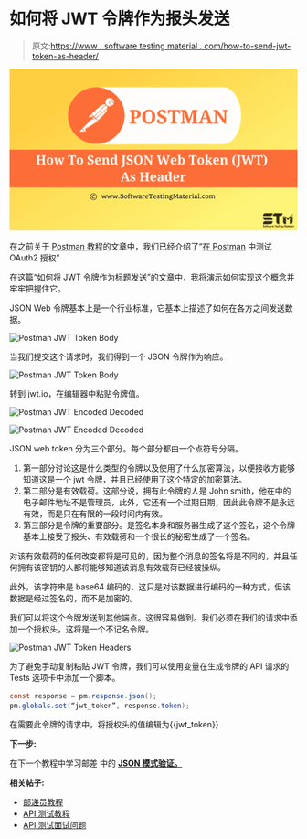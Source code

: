 # 如何将 JWT 令牌作为报头发送

> 原文:[https://www . software testing material . com/how-to-send-jwt-token-as-header/](https://www.softwaretestingmaterial.com/how-to-send-jwt-token-as-header/)

![How To Send JSON Web Token As Header](img/abd860f615d7cbde31f59329c02c1d36.png)

在之前关于 [Postman 教程](https://www.softwaretestingmaterial.com/postman-tutorial/)的文章中，我们已经介绍了“[在 Postman](https://www.softwaretestingmaterial.com/testing-oauth2-authorization-in-postman/) 中测试 OAuth2 授权”

在这篇“如何将 JWT 令牌作为标题发送”的文章中，我将演示如何实现这个概念并牢牢把握住它。

JSON Web 令牌基本上是一个行业标准，它基本上描述了如何在各方之间发送数据。

![Postman JWT Token Body](img/94780150cd38965c385b1e98dc2429ab.png)

当我们提交这个请求时，我们得到一个 JSON 令牌作为响应。

![Postman JWT Token Body](img/9258184e057e645071dc1f7c50e759ca.png)

转到 jwt.io，在编辑器中粘贴令牌值。

![Postman JWT Encoded Decoded](img/e80b002353da1307150237d30de897c4.png)

![Postman JWT Encoded Decoded](img/9f0cba88859a1eb2f7671849541c1537.png)

JSON web token 分为三个部分。每个部分都由一个点符号分隔。

1.  第一部分讨论这是什么类型的令牌以及使用了什么加密算法，以便接收方能够知道这是一个 jwt 令牌，并且已经使用了这个特定的加密算法。
2.  第二部分是有效载荷。这部分说，拥有此令牌的人是 John smith，他在中的电子邮件地址不是管理员，此外，它还有一个过期日期，因此此令牌不是永远有效，而是只在有限的一段时间内有效。
3.  第三部分是令牌的重要部分。是签名本身和服务器生成了这个签名，这个令牌基本上接受了报头、有效载荷和一个很长的秘密生成了一个签名。

对该有效载荷的任何改变都将是可见的，因为整个消息的签名将是不同的，并且任何拥有该密钥的人都将能够知道该消息有效载荷已经被操纵。

此外，该字符串是 base64 编码的，这只是对该数据进行编码的一种方式，但该数据是经过签名的，而不是加密的。

我们可以将这个令牌发送到其他端点。这很容易做到。我们必须在我们的请求中添加一个授权头，这将是一个不记名令牌。

![Postman JWT Token Headers](img/1127f54587520fbc10ac4fb1c21a54ba.png)

为了避免手动复制粘贴 JWT 令牌，我们可以使用变量在生成令牌的 API 请求的 Tests 选项卡中添加一个脚本。

```java
const response = pm.response.json();
pm.globals.set(“jwt_token”, response.token);
```

在需要此令牌的请求中，将授权头的值编辑为{{jwt_token}}

**下一步:**

在下一个教程中学习邮差 中的 [**JSON 模式验证。**](https://www.softwaretestingmaterial.com/json-schema-validation-in-postman/)

**相关帖子:**

*   [邮递员教程](https://www.softwaretestingmaterial.com/postman-tutorial/)
*   [API 测试教程](https://www.softwaretestingmaterial.com/api-testing/)
*   [API 测试面试问题](https://www.softwaretestingmaterial.com/api-testing-interview-questions/)